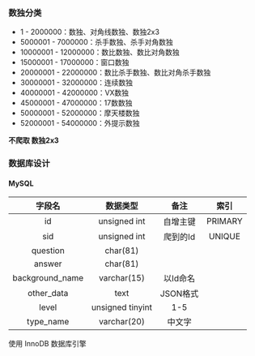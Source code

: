 ### 数独分类

+ 1 - 2000000：数独、对角线数独、数独2x3
+ 5000001 - 7000000：杀手数独、杀手对角数独
+ 10000001 - 12000000：数比数独、数比对角数独
+ 15000001 - 17000000：窗口数独
+ 20000001 - 22000000：数比杀手数独、数比对角杀手数独
+ 30000001 - 32000000：连续数独
+ 40000001 - 42000000：VX数独
+ 45000001 - 47000000：17数数独
+ 50000001 - 52000000：摩天楼数独
+ 52000001 - 54000000：外提示数独

**不爬取 数独2x3**


### 数据库设计

#### MySQL

| 字段名          | 数据类型         | 备注       | 索引        |
| :---:           | :---:            | :---:      | :---:       |
| id              | unsigned int     | 自增主键   | PRIMARY     |
| sid             | unsigned int     | 爬到的Id   | UNIQUE      |
| question        | char(81)         |            |             |
| answer          | char(81)         |            |             |
| background_name | varchar(15)      | 以Id命名   |             |
| other_data      | text             | JSON格式   |             |
| level           | unsigned tinyint | 1-5        |             | 
| type_name       | varchar(20)      | 中文字     |             |

使用 InnoDB 数据库引擎